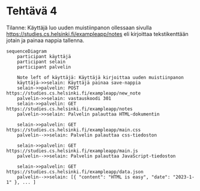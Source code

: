 # Tehtävä 4

Tilanne: 
Käyttäjä luo uuden muistiinpanon ollessaan sivulla https://studies.cs.helsinki.fi/exampleapp/notes eli kirjoittaa tekstikenttään jotain ja painaa nappia tallenna.

```mermaid
sequenceDiagram
    participant käyttäjä
    participant selain
    participant palvelin

    Note left of käyttäjä: Käyttäjä kirjoittaa uuden muistiinpanon
    käyttäjä->>selain: Käyttäjä painaa save-nappia
    selain->>palvelin: POST https://studies.cs.helsinki.fi/exampleapp/new_note
    palvelin->>selain: vastauskoodi 301
    selain->>palvelin: GET https://studies.cs.helsinki.fi/exampleapp/notes
    palvelin->>selain: Palvelin palauttaa HTML-dokumentin
    
    selain->>palvelin: GET https://studies.cs.helsinki.fi/exampleapp/main.css
    palvelin-->>selain: Palvelin palauttaa css-tiedoston
    
    selain->>palvelin: GET https://studies.cs.helsinki.fi/exampleapp/main.js
    palvelin-->>selain: Palvelin palauttaa JavaScript-tiedoston
    
    selain->>palvelin: GET https://studies.cs.helsinki.fi/exampleapp/data.json
    palvelin-->>selain: [{ "content": "HTML is easy", "date": "2023-1-1" }, ... ]
